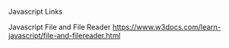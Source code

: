 Javascript Links

Javascript File and File Reader
https://www.w3docs.com/learn-javascript/file-and-filereader.html
